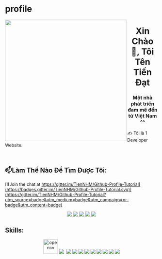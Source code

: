 # profile

<img align="left" width="400" src="https://github.githubassets.com/images/modules/profile/profile-first-repo.svg">
<h1 align="center">Xin Chào 👋, Tôi Tên Tiến Đạt</h1>
<p align="center">
  <h3 align="center">Một nhà phát triển đam mê đến từ Việt Nam ^^</h3>
  ✍ Tôi là 1 Developer Website.
</p>

<br />

## 📫Làm Thế Nào Để Tìm Được Tôi:

[![Join the chat at https://gitter.im/TienNHM/Github-Profile-Tutorial](https://badges.gitter.im/TienNHM/Github-Profile-Tutorial.svg)](https://gitter.im/TienNHM/Github-Profile-Tutorial?utm_source=badge&utm_medium=badge&utm_campaign=pr-badge&utm_content=badge)

<p align="center">
  <a href="[https://www.facebook.com/01.tien](https://www.facebook.com/ngotiendat2002/)" alt="Facebook">
    <img src="https://img.icons8.com/fluent/48/000000/facebook-new.png" target="_blank" />
  </a> 
  <a href="[https://github.com/TienNHM" alt="Github](https://github.com/ngotiendat28022k2)">
    <img src="https://img.icons8.com/fluent/48/000000/github.png"/>
  </a> 
  <a href="[https://www.kaggle.com/nguyenhuynhminhtien](https://zalo.me/0357660528)" alt="Kaggle" target="_blank" >
    <img src="[https://img.icons8.com/windows/48/000000/kaggle.png](https://play-lh.googleusercontent.com/rFIOt4fDSCgJh_FkHU2qP8YiZUUhfVoKoNfQFbPEM-Wl8zuyuwn7vzkEx_XMh5B6FfO3)"/>
  </a>
  <a href="mailto:ngotiendat2k02@gmail.com" alt="Email">
    <img src="https://img.icons8.com/fluent/48/000000/mailing.png"/>
  </a>
  <a href="tel:0357660528" alt="Email">
    <img src="[https://img.icons8.com/fluent/48/000000/mailing.png](https://i.imgur.com/2fUZnI4.png)"/>
  </a>
</p>

## Skills:
<p align="center">
  <img src="[https://www.vectorlogo.zone/logos/opencv/opencv-icon.svg](https://nentang.vn/wp-content/uploads/2018/07/html-css-js-course-intro.jpeg)" alt="opencv" width="48" height="48"/> 
  <img src="[https://img.icons8.com/color/48/000000/microsoft-sql-server.png](https://www.dammio.com/wp-content/uploads/2017/03/jquery-logo.png)"/>
  <img src=""/>
  <img src="[https://img.icons8.com/color/48/000000/mongodb.png](https://images.viblo.asia/aec9657d-51c9-4d60-acc3-b784680ff410.png)"/>
  <img src="[https://img.icons8.com/fluent/48/000000/matlab.png](https://w7.pngwing.com/pngs/761/513/png-transparent-material-ui-logo.png)"/>
  <img src="[https://img.icons8.com/color/48/000000/git.png](https://www.patterns.dev/img/reactjs/react-logo@3x.svg)"/>
  <img src="[https://img.icons8.com/color/48/000000/github-2.png](https://thecodebytes.com/wp-content/webpc-passthru.php?src=https://thecodebytes.com/wp-content/uploads/2022/10/what-is-express-in-node-1.png&nocache=1)"/>
  <img src="https://img.icons8.com/color/48/000000/visual-studio-code-2019.png"/>
  <img src="https://img.icons8.com/color/48/null/visual-studio--v2.png"/>
  <img src="https://img.icons8.com/dusk/48/000000/anaconda.png"/>
  <img src="https://img.icons8.com/fluent/48/000000/spyder-ide.png"/>
  <img src="https://img.icons8.com/color/48/000000/trello.png"/>
</p>
